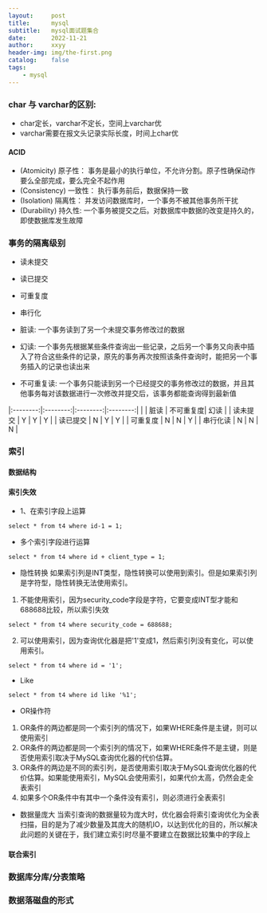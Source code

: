 ```yaml
---
layout:     post
title:      mysql
subtitle:   mysql面试题集合
date:       2022-11-21
author:     xxyy
header-img: img/the-first.png
catalog:    false
tags:
    - mysql
---
```


### char 与 varchar的区别:
* char定长，varchar不定长，空间上varchar优
* varchar需要在报文头记录实际长度，时间上char优

#### ACID
* (Atomicity) 原子性： 事务是最小的执行单位，不允许分割。原子性确保动作要么全部完成，要么完全不起作用
* (Consistency) 一致性： 执行事务前后，数据保持一致
* (Isolation) 隔离性： 并发访问数据库时，一个事务不被其他事务所干扰
* (Durability) 持久性: 一个事务被提交之后。对数据库中数据的改变是持久的，即使数据库发生故障

### 事务的隔离级别
* 读未提交
* 读已提交
* 可重复度
* 串行化

* 脏读: 一个事务读到了另一个未提交事务修改过的数据
* 幻读: 一个事务先根据某些条件查询出一些记录，之后另一个事务又向表中插入了符合这些条件的记录，原先的事务再次按照该条件查询时，能把另一个事务插入的记录也读出来
* 不可重复读: 一个事务只能读到另一个已经提交的事务修改过的数据，并且其他事务每对该数据进行一次修改并提交后，该事务都能查询得到最新值

|:--------:|:--------:|:--------:|:--------:|
|         |   脏读    | 不可重复度|   幻读    | 
| 读未提交 |    Y     |      Y    |     Y    | 
| 读已提交 |    N     |      Y    |     Y    | 
| 可重复度 |    N     |      N    |     Y    | 
| 串行化读 |    N     |      N    |     N    | 

### 索引

#### 数据结构

#### 索引失效
* 1、在索引字段上运算
```
select * from t4 where id-1 = 1;
```

* 多个索引字段进行运算
```
select * from t4 where id + client_type = 1;
```

* 隐性转换
如果索引列是INT类型，隐性转换可以使用到索引。但是如果索引列是字符型，隐性转换无法使用索引。
1. 不能使用索引，因为security_code字段是字符，它要变成INT型才能和688688比较，所以索引失效
```
select * from t4 where security_code = 688688;
```
2. 可以使用索引，因为查询优化器是把'1'变成1，然后索引列没有变化，可以使用索引。
```
select * from t4 where id = '1';
```

* Like
```
select * from t4 where id like '%1';
```

* OR操作符
1. OR条件的两边都是同一个索引列的情况下，如果WHERE条件是主键，则可以使用索引
2. OR条件的两边都是同一个索引列的情况下，如果WHERE条件不是主键，则是否使用索引取决于MySQL查询优化器的代价估算。
3. OR条件的两边是不同的索引列，是否使用索引取决于MySQL查询优化器的代价估算。如果能使用索引，MySQL会使用索引，如果代价太高，仍然会走全表索引
4. 如果多个OR条件中有其中一个条件没有索引，则必须进行全表索引

* 数据量庞大
当索引查询的数据量较为庞大时，优化器会将索引查询优化为全表扫描，目的是为了减少数量及其庞大的随机IO，以达到优化的目的，所以解决此问题的关键在于，我们建立索引时尽量不要建立在数据比较集中的字段上

#### 联合索引

### 数据库分库/分表策略

### 数据落磁盘的形式
